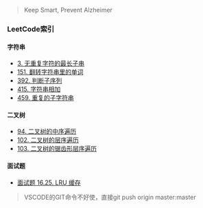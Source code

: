 > Keep Smart, Prevent Alzheimer

### LeetCode索引

#### 字符串

- [3. 无重复字符的最长子串](string/lengthOfLongestSubstring.py)
- [151. 翻转字符串里的单词](string/reverseWords.py)
- [392. 判断子序列](string/isSubsequence.py)
- [415. 字符串相加](string/addStrings.py)
- [459. 重复的子字符串](string/repeatedSubstringPattern.py)

#### 二叉树

- [94. 二叉树的中序遍历](binarytree/inorderTraversal.py)
- [102. 二叉树的层序遍历](binarytree/levelOrder.py)
- [103. 二叉树的锯齿形层序遍历](binarytree/zigzagLevelOrder.py)


#### 面试题

- [面试题 16.25. LRU 缓存](LRUCache.py)

> VSCODE的GIT命令不好使，直接git push origin master:master
